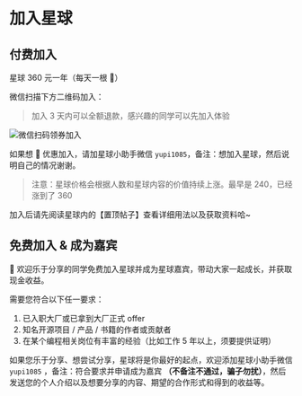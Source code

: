 # 加入星球

## 付费加入

星球 360 元一年（每天一根 🍭）

微信扫描下方二维码加入：

> 加入 3 天内可以全额退款，感兴趣的同学可以先加入体验

![微信扫码领券加入](https://yupi.icu/img/%E7%9F%A5%E8%AF%86%E6%98%9F%E7%90%83%E6%89%AB%E7%A0%81.jpeg)

如果想 🧧 优惠加入，请加星球小助手微信 `yupi1085`，备注：想加入星球，然后说明自己的情况谢谢。

> 注意：星球价格会根据人数和星球内容的价值持续上涨。最早是 240，已经涨到了 360

加入后请先阅读星球内的【置顶帖子】查看详细用法以及获取资料哈~


## 免费加入 & 成为嘉宾

🎁 欢迎乐于分享的同学免费加入星球并成为星球嘉宾，带动大家一起成长，并获取现金收益。

需要您符合以下任一要求：

1. 已入职大厂或已拿到大厂正式 offer
2. 知名开源项目 / 产品 / 书籍的作者或贡献者
3. 在某个编程相关岗位有丰富的经验（比如工作 5 年以上，须要提供证明）

如果您乐于分享、想尝试分享，星球将是你最好的起点，欢迎添加星球小助手微信 `yupi1085` ，备注：符合要求并申请成为嘉宾 **（不备注不通过，骗子勿扰）**，然后发送您的个人介绍以及想要分享的内容、期望的合作形式和得到的收益等。
